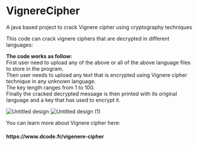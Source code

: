 # VignereCipher
A java based project to crack Vignere cipher using cryptography techniques

This code can crack vignere ciphers that are decrypted in different languages:

<b>The code works as follow:</b></br>
First user need to upload any of the above or all of the above language files to store in the program. </br>
Then user needs to upload any text that is encrypted using Vignere cipher technique in any unknown language.</br>
The key length ranges from 1 to 100.</br>
Finally the cracked decrypted message is then printed with its original language and a key that has used to encrypt it.</br>

![Untitled design](https://user-images.githubusercontent.com/57825886/191994507-cb444aaf-c78b-4b9b-9c9e-ae51fd98bc53.png)
![Untitled design (1)](https://user-images.githubusercontent.com/57825886/191994521-23066a8d-88f1-46d4-8148-f3081dd53018.png)

You can learn more about Vignere cipher here:
<h4>https://www.dcode.fr/vigenere-cipher</h4>
